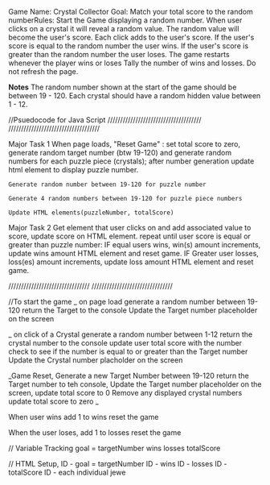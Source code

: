 Game Name: Crystal Collector Goal: Match your total score to the random numberRules: Start the Game displaying a random number. When user clicks on a crystal it will reveal a random value. The random value will become the user's score. Each click adds to the user's score. If the user's score is equal to the random number the user wins. If the user's score is greater than the random number the user loses. The game restarts whenever the player wins or loses Tally the number of wins and losses. Do not refresh the page.

**Notes**
The random number shown at the start of the game should be between 19 - 120. Each crystal should have a random hidden value between 1 - 12.

//Psuedocode for Java Script
/////////////////////////////////////
////////////////////////////////////

Major Task 1
When page loads, "Reset Game" : set total score to zero, generate random target number (btw 19-120) and generate random numbers for each puzzle piece (crystals); after number generation update html element to display puzzle number.

    Generate random number between 19-120 for puzzle number

    Generate 4 random numbers between 19-120 for puzzle piece numbers

    Update HTML elements(puzzleNumber, totalScore)

Major Task 2
Get element that user clicks on and add associated value to score, update score on HTML element. repeat until user score is equal or greater than puzzle number:
IF equal users wins, win(s) amount increments, update wins amount HTML element and reset game.
IF Greater user losses, loss(es) amount increments, update loss amount HTML element and reset game.

////////////////////////////////
////////////////////////////////

//To start the game \_ on page load generate a random number between 19-120 return the Target to the console Update the Target number placeholder on the screen

\_ on click of a Crystal generate a random number between 1-12 return the crystal number to the console update user total score with the number check to see if the number is equal to or greater than the Target number Update the Crystal number placholder on the screen

_Game Reset, Generate a new Target Number between 19-120 return the Target number to teh console, Update the Target number placeholder on the screen, update total score to 0 Remove any displayed crystal numbers update total score to zero _

When user wins add 1 to wins reset the game

When the user loses, add 1 to losses reset the game

// Variable Tracking goal = targetNumber wins losses totalScore

// HTML Setup, ID - goal = targetNumber ID - wins ID - losses ID - totalScore ID - each individual jewe
